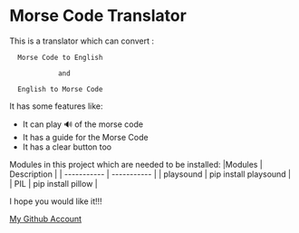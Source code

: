# Morse Code Translator

This is a translator which can convert : 
```
  Morse Code to English 
            
            and
            
  English to Morse Code
```

It has some features like:
  - It can play 🔊 of the morse code
  - It has a guide for the Morse Code
  - It has a clear button too


Modules in this project which are needed to be installed:
|Modules | Description |
| ----------- | ----------- |
| playsound | pip install playsound |
| PIL | pip install pillow |

I hope you would like it!!!

[My Github Account](github.com/MayankDev-11)
